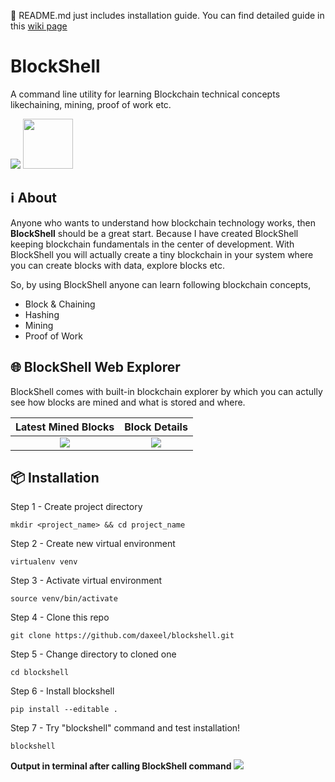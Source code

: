 📖 README.md just includes installation guide. You can find detailed guide in this <a href="https://github.com/daxeel/blockshell/wiki/Get-Started-with-BlockShell" target="_blank">wiki page</a>

# BlockShell
A command line utility for learning Blockchain technical concepts likechaining, mining, proof of work etc.

<img src="https://image.ibb.co/mJFNGw/blockshell.gif">
<img src="https://preview.ibb.co/dhC7yb/Logomakr_5g_Ei_Dw.png" height="80">

## ℹ️ About
Anyone who wants to understand how blockchain technology works, then <b>BlockShell</b> should be a great start. Because I have created BlockShell keeping blockchain fundamentals in the center of development. With BlockShell you will actually create a tiny blockchain in your system where you can create blocks with data, explore blocks etc.

So, by using BlockShell anyone can learn following blockchain concepts,
* Block & Chaining
* Hashing
* Mining
* Proof of Work

## 🌐 BlockShell Web Explorer
<p>BlockShell comes with built-in blockchain explorer by which you can actully see how blocks are mined and what is stored and where.</p>

Latest Mined Blocks             |  Block Details
:------------------------------:|:-------------------------:
![](https://preview.ibb.co/iZa5jG/Screen_Shot_2018_01_25_at_11_25_22_PM.png)  |  ![](https://preview.ibb.co/cDB0Jb/Screen_Shot_2018_01_25_at_11_25_35_PM.png)

## 📦 Installation
Step 1 - Create project directory
```
mkdir <project_name> && cd project_name
```

Step 2 - Create new virtual environment
```
virtualenv venv
```

Step 3 - Activate virtual environment
```
source venv/bin/activate
```

Step 4 - Clone this repo
```
git clone https://github.com/daxeel/blockshell.git
```

Step 5 - Change directory to cloned one
```
cd blockshell
```

Step 6 - Install blockshell
```
pip install --editable .
```

Step 7 - Try "blockshell" command and test installation!
```
blockshell
```

<b>Output in terminal after calling BlockShell command</b>
<img src="https://image.ibb.co/dRqGrw/Screen_Shot_2018_01_25_at_11_21_38_PM.png">
